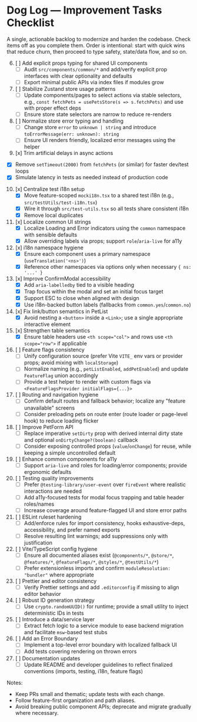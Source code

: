 # Dog Log — Improvement Tasks Checklist

A single, actionable backlog to modernize and harden the codebase. Check items off as you complete them. Order is intentional: start with quick wins that reduce churn, then proceed to type safety, state/data flow, and so on.

6. [ ] Add explicit props typing for shared UI components
   - [ ] Audit `src/components/common/*` and add/verify explicit prop interfaces with clear optionality and defaults
   - [ ] Export minimal public APIs via index files if modules grow

7. [ ] Stabilize Zustand store usage patterns
   - [ ] Update components/pages to select actions via stable selectors, e.g., `const fetchPets = usePetsStore(s => s.fetchPets)` and use with proper effect deps
   - [ ] Ensure store state selectors are narrow to reduce re-renders

8. [ ] Normalize store error typing and handling
   - [ ] Change store `error` to `unknown | string` and introduce `toErrorMessage(err: unknown): string`
   - [ ] Ensure UI renders friendly, localized error messages using the helper

9. [x] Trim artificial delays in async actions
  - [x] Remove `setTimeout(2000)` from `fetchPets` (or similar) for faster dev/test loops
  - [x] Simulate latency in tests as needed instead of production code

10. [x] Centralize test i18n setup
    - [x] Move feature-scoped `mocki18n.tsx` to a shared test i18n (e.g., `src/testUtils/test-i18n.tsx`)
    - [x] Wire it through `src/test-utils.tsx` so all tests share consistent i18n
    - [x] Remove local duplicates

11. [x] Localize common UI strings
    - [x] Localize Loading and Error indicators using the `common` namespace with sensible defaults
    - [x] Allow overriding labels via props; support `role`/`aria-live` for a11y

12. [x] i18n namespace hygiene
    - [x] Ensure each component uses a primary namespace (`useTranslation('<ns>')`)
    - [x] Reference other namespaces via options only when necessary `{ ns: '...' }`

13. [x] Improve ConfirmModal accessibility
    - [x] Add `aria-labelledby` tied to a visible heading
    - [x] Trap focus within the modal and set an initial focus target
    - [x] Support ESC to close when aligned with design
    - [x] Use i18n-backed button labels (fallbacks from `common.yes`/`common.no`)

14. [x] Fix link/button semantics in PetList
    - [x] Avoid nesting a `<button>` inside a `<Link>`; use a single appropriate interactive element

15. [x] Strengthen table semantics
    - [x] Ensure table headers use `<th scope="col">` and rows use `<th scope="row">` if applicable

16. [ ] Feature flags consistency
    - [ ] Unify configuration source (prefer Vite `VITE_` env vars or provider props; avoid mixing with `localStorage`)
    - [ ] Normalize naming (e.g., `petListEnabled`, `addPetEnabled`) and update `FeatureFlag` union accordingly
    - [ ] Provide a test helper to render with custom flags via `<FeatureFlagsProvider initialFlags={...}>`

17. [ ] Routing and navigation hygiene
    - [ ] Confirm default routes and fallback behavior; localize any "feature unavailable" screens
    - [ ] Consider preloading pets on route enter (route loader or page-level hook) to reduce loading flicker

18. [ ] Improve PetForm API
    - [ ] Replace imperative `setDirty` prop with derived internal dirty state and optional `onDirtyChange?(boolean)` callback
    - [ ] Consider exposing controlled props (`value`/`onChange`) for reuse, while keeping a simple uncontrolled default

19. [ ] Enhance common components for a11y
    - [ ] Support `aria-live` and roles for loading/error components; provide ergonomic defaults

20. [ ] Testing quality improvements
    - [ ] Prefer `@testing-library/user-event` over `fireEvent` where realistic interactions are needed
    - [ ] Add a11y-focused tests for modal focus trapping and table header roles/names
    - [ ] Increase coverage around feature-flagged UI and store error paths

21. [ ] ESLint ruleset hardening
    - [ ] Add/enforce rules for import consistency, hooks exhaustive-deps, accessibility, and prefer named exports
    - [ ] Resolve resulting lint warnings; add suppressions only with justification

22. [ ] Vite/TypeScript config hygiene
    - [ ] Ensure all documented aliases exist (`@components/*`, `@store/*`, `@features/*`, `@featureFlags/*`, `@styles/*`, `@testUtils/*`)
    - [ ] Prefer extensionless imports and confirm `moduleResolution: "bundler"` where appropriate

23. [ ] Prettier and editor consistency
    - [ ] Verify Prettier settings and add `.editorconfig` if missing to align editor behavior

24. [ ] Robust ID generation strategy
    - [ ] Use `crypto.randomUUID()` for runtime; provide a small utility to inject deterministic IDs in tests

25. [ ] Introduce a data/service layer
    - [ ] Extract fetch logic to a service module to ease backend migration and facilitate `msw`-based test stubs

26. [ ] Add an Error Boundary
    - [ ] Implement a top-level error boundary with localized fallback UI
    - [ ] Add tests covering rendering on thrown errors

27. [ ] Documentation updates
    - [ ] Update README and developer guidelines to reflect finalized conventions (imports, testing, i18n, feature flags)

Notes:
- Keep PRs small and thematic; update tests with each change.
- Follow feature-first organization and path aliases.
- Avoid breaking public component APIs; deprecate and migrate gradually where necessary.
